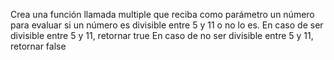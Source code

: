 Crea una función llamada multiple que reciba como parámetro un número para evaluar si un número es divisible entre 5 y 11 o no lo es. En caso de ser divisible entre 5 y 11, retornar true En caso de no ser divisible entre 5 y 11, retornar false
